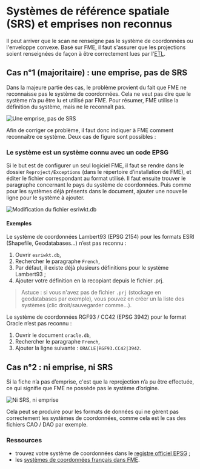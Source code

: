 # Systèmes de référence spatiale (SRS) et emprises non reconnus

Il peut arriver que le scan ne renseigne pas le système de coordonnées ou l'enveloppe convexe. Basé sur FME, il faut s'assurer que les projections soient renseignées de façon à être correctement lues par l'[ETL](https://fr.wikipedia.org/wiki/Extract_Transform_Load).

## Cas n°1 (majoritaire) : une emprise, pas de SRS

Dans la majeure partie des cas, le problème provient du fait que FME ne reconnaisse pas le système de coordonnées. Cela ne veut pas dire que le système n’a pu être lu et utilisé par FME. Pour résumer, FME utilise la définition du système, mais ne le reconnaît pas.

![Une emprise, pas de SRS](/fr/images/annex_srsNotFound_case1_NoSRS_ButMap.png "Problème de configuration des projections de FME - Cas 1")

Afin de corriger ce problème, il faut donc indiquer à FME comment reconnaître ce système. Deux cas de figure sont possibles :

### Le système est un système connu avec un code EPSG

Si le but est de configurer un seul logiciel FME, il faut se rendre dans le dossier `Reproject/Exceptions` (dans le répertoire d’installation de FME), et éditer le fichier correspondant au format utilisé. Il faut ensuite trouver le paragraphe concernant le pays du système de coordonnées. Puis comme pour les systèmes déjà présents dans le document, ajouter une nouvelle ligne pour le système à ajouter.

![Modification du fichier esriwkt.db](/fr/images/annex_srsNotFound_EditWKT.png "Ajouter la reconnaissance d'une projection à FME")

#### Exemples

Le système de coordonnées Lambert93 (EPSG 2154) pour les formats ESRI (Shapefile,
Geodatabases...) n’est pas reconnu :

1. Ouvrir `esriwkt.db`,
2. Rechercher le paragraphe `French`,
3. Par défaut, il existe déjà plusieurs définitions pour le système Lambert93 ;
4. Ajouter votre définition en la recopiant depuis le fichier .prj.

> Astuce : si vous n'avez pas de fichier `.prj` (stockage en geodatabases par exemple), vous pouvez en créer un la liste des systèmes (clic droit/sauvegarder comme...).

Le système de coordonnées RGF93 / CC42 (EPSG 3942) pour le format Oracle n’est pas
reconnu :

1. Ouvrir le document `oracle.db`,
2. Rechercher le paragraphe `French`,
3. Ajouter la ligne suivante : `ORACLE|RGF93.CC42|3942`.

## Cas n°2 : ni emprise, ni SRS

Si la fiche n’a pas d’emprise, c'est que la reprojection n’a pu être effectuée, ce qui signifie que FME ne possède pas le système d’origine.

![Ni SRS, ni emprise](/fr/images/annex_srsNotFound_case2_NoSRS_NoMap.png "Problème de configuration des projections de FME - Cas 2")

Cela peut se produire pour les formats de données qui ne gèrent pas correctement les systèmes de coordonnées, comme cela est le cas des fichiers CAO / DAO par exemple.

### Ressources

* trouvez votre système de coordonnées dans le [registre officiel EPSG](http://epsg.io/) ;
* les [systèmes de coordonnées français dans FME](http://documentation.veremes.net/public/fme/fme_ft_systemes_de_projection_francais.pdf).
